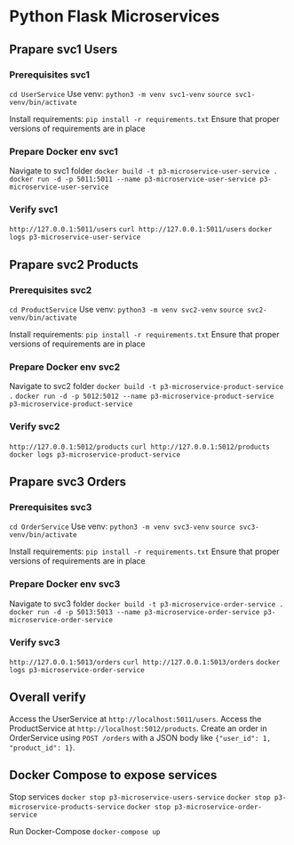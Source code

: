 # Python Flask Microservices

## Prapare svc1 Users

### Prerequisites svc1
`cd UserService`
Use venv:
`python3 -m venv svc1-venv`
`source svc1-venv/bin/activate`

Install requirements:
`pip install -r requirements.txt`
Ensure that proper versions of requirements are in place

### Prepare Docker env svc1

Navigate to svc1 folder
`docker build -t p3-microservice-user-service .`
`docker run -d -p 5011:5011 --name p3-microservice-user-service p3-microservice-user-service`

### Verify svc1

`http://127.0.0.1:5011/users`
`curl http://127.0.0.1:5011/users`
`docker logs p3-microservice-user-service`

## Prapare svc2 Products

### Prerequisites svc2
`cd ProductService`
Use venv:
`python3 -m venv svc2-venv`
`source svc2-venv/bin/activate`

Install requirements:
`pip install -r requirements.txt`
Ensure that proper versions of requirements are in place

### Prepare Docker env svc2

Navigate to svc2 folder
`docker build -t p3-microservice-product-service .`
`docker run -d -p 5012:5012 --name p3-microservice-product-service p3-microservice-product-service`

### Verify svc2

`http://127.0.0.1:5012/products`
`curl http://127.0.0.1:5012/products`
`docker logs p3-microservice-product-service`

## Prapare svc3 Orders

### Prerequisites svc3
`cd OrderService`
Use venv:
`python3 -m venv svc3-venv`
`source svc3-venv/bin/activate`

Install requirements:
`pip install -r requirements.txt`
Ensure that proper versions of requirements are in place

### Prepare Docker env svc3

Navigate to svc3 folder
`docker build -t p3-microservice-order-service .`
`docker run -d -p 5013:5013 --name p3-microservice-order-service p3-microservice-order-service`

### Verify svc3

`http://127.0.0.1:5013/orders`
`curl http://127.0.0.1:5013/orders`
`docker logs p3-microservice-order-service`

## Overall verify

Access the UserService at `http://localhost:5011/users`.
Access the ProductService at `http://localhost:5012/products`.
Create an order in OrderService using `POST /orders` with a JSON body like `{"user_id": 1, "product_id": 1}`.

## Docker Compose to expose services

Stop services
`docker stop p3-microservice-users-service`
`docker stop p3-microservice-products-service`
`docker stop p3-microservice-order-service`

Run Docker-Compose
`docker-compose up`
